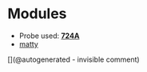 
# Modules

* Probe used: __[724A](/include/probes/auto/724A.md)__
* [matty](/matty/)


[](@autogenerated - invisible comment)